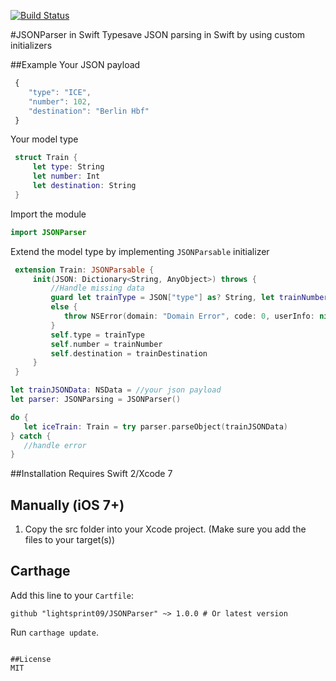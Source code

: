[![Build Status](https://travis-ci.org/lightsprint09/JSONParser.svg?branch=master)](https://travis-ci.org/lightsprint09/JSONParser)

#JSONParser in Swift
Typesave JSON parsing in Swift by using custom initializers

##Example
 Your JSON payload
```javascript
 { 
    "type": "ICE",
    "number": 102,
    "destination": "Berlin Hbf"
 }
```
 Your model type
```swift
 struct Train {
     let type: String
     let number: Int
     let destination: String
 }
```
 Import the module
```swift
import JSONParser
```
 Extend the model type by implementing ```JSONParsable``` initializer
```swift 
 extension Train: JSONParsable {
     init(JSON: Dictionary<String, AnyObject>) throws {
         //Handle missing data
         guard let trainType = JSON["type"] as? String, let trainNumber = JSON["number"] as? Int, let trainDestination = JSON["destination"] as? String
         else {
            throw NSError(domain: "Domain Error", code: 0, userInfo: nil)
         }
         self.type = trainType
         self.number = trainNumber
         self.destination = trainDestination
     }
 }
 ```
 
 ```swift 
 let trainJSONData: NSData = //your json payload
 let parser: JSONParsing = JSONParser()
 
 do {
    let iceTrain: Train = try parser.parseObject(trainJSONData)
 } catch {
    //handle error
 }
```

##Installation
Requires Swift 2/Xcode 7

Manually (iOS 7+)
-----------------
1. Copy the src folder into your Xcode project. (Make sure you add the files to your target(s))

Carthage
-----------------
Add this line to your `Cartfile`:
```
github "lightsprint09/JSONParser" ~> 1.0.0 # Or latest version
```

Run `carthage update`.
```

##License
MIT

